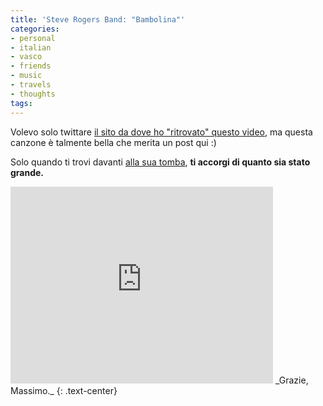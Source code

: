 ```yaml
---
title: 'Steve Rogers Band: "Bambolina"'
categories:
- personal
- italian
- vasco
- friends
- music
- travels
- thoughts
tags:
---
```

Volevo solo twittare [il sito da dove ho "ritrovato" questo
video](http://www.stefano11.it/sito/blog.php?post=109), ma questa canzone è
talmente bella che merita un post qui :)

Solo quando ti trovi davanti [alla sua
tomba](http://it.wikipedia.org/wiki/Massimo_Riva), **ti accorgi di quanto sia
stato grande.**

<iframe width="420" height="315" src="https://www.youtube.com/embed/OsM_P34L02Q" frameborder="0" allowfullscreen></iframe>
_Grazie, Massimo._
{: .text-center}

